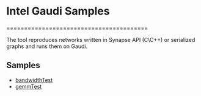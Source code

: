 # Intel Gaudi Samples
========================================

The tool reproduces networks written in Synapse API (C\C++) or serialized graphs and runs them on Gaudi.

## Samples

- [bandwidthTest](./bandwidthTest/README.md)
- [gemmTest](./gemmTest/README.md)

